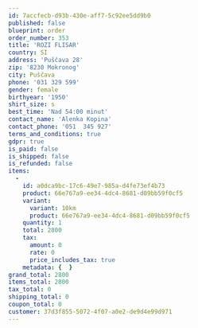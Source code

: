 ```yaml
---
id: 7accfecb-d93b-430e-aff7-5c92ee5dd9b0
published: false
blueprint: order
order_number: 353
title: 'ROZI FLISAR'
country: SI
address: 'Puščava 28'
zip: '8230 Mokronog'
city: Puščava
phone: '031 329 599'
gender: female
birthyear: '1950'
shirt_size: s
best_time: 'Nad 54:00 minut'
contact_name: 'Alenka Kopina'
contact_phone: '051  345 927'
terms_and_conditions: true
gdpr: true
is_paid: false
is_shipped: false
is_refunded: false
items:
  -
    id: a0dca9bc-17c6-49e7-985a-d4fe73ef4b73
    product: 66e767a9-ee34-4dc4-8681-d09bb59f0cf5
    variant:
      variant: 10km
      product: 66e767a9-ee34-4dc4-8681-d09bb59f0cf5
    quantity: 1
    total: 2800
    tax:
      amount: 0
      rate: 0
      price_includes_tax: true
    metadata: {  }
grand_total: 2800
items_total: 2800
tax_total: 0
shipping_total: 0
coupon_total: 0
customer: 37d3f855-5072-4f07-a0e2-de9d4e99d971
---
```

